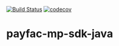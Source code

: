 [![Build Status](https://travis-ci.org/Vantiv/payfac-mp-sdk-java.svg?branch=13.x)](https://travis-ci.org/Vantiv/payfac-mp-sdk-java)
[![codecov](https://codecov.io/gh/Vantiv/payfac-mp-sdk-java/branch/13.x/graph/badge.svg)](https://codecov.io/gh/Vantiv/payfac-mp-sdk-java)

# payfac-mp-sdk-java
